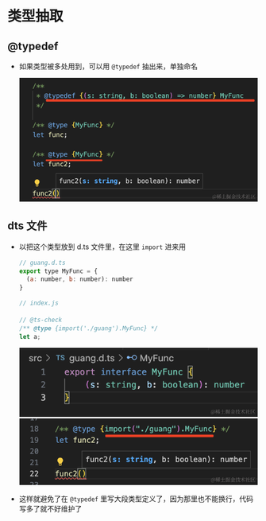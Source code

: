 # 类型抽取

## @typedef

+ 如果类型被多处用到，可以用 `@typedef` 抽出来，单独命名

  ![typedef](images/typedef.png)

## dts 文件

+ 以把这个类型放到 d.ts 文件里，在这里 `import` 进来用

  ```js
  // guang.d.ts
  export type MyFunc = {
    (a: number, b: number): number
  }
  ```

  ```js
  // index.js

  // @ts-check
  /** @type {import('./guang').MyFunc} */
  let a;
  ```

  ![抽取](./images/抽取.png)
  ![引入](./images/引入.png)

+ 这样就避免了在 `@typedef` 里写大段类型定义了，因为那里也不能换行，代码写多了就不好维护了
